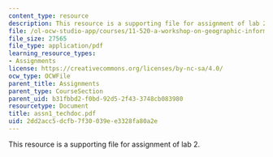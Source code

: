 ```yaml
---
content_type: resource
description: This resource is a supporting file for assignment of lab 2.
file: /ol-ocw-studio-app/courses/11-520-a-workshop-on-geographic-information-systems-fall-2005/2dd2acc5dcfb7f30039ee3328fa80a2e_assn1_techdoc.pdf
file_size: 27565
file_type: application/pdf
learning_resource_types:
- Assignments
license: https://creativecommons.org/licenses/by-nc-sa/4.0/
ocw_type: OCWFile
parent_title: Assignments
parent_type: CourseSection
parent_uid: b31fbbd2-f0bd-92d5-2f43-3748cb083980
resourcetype: Document
title: assn1_techdoc.pdf
uid: 2dd2acc5-dcfb-7f30-039e-e3328fa80a2e
---
```

This resource is a supporting file for assignment of lab 2.